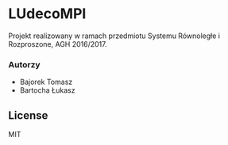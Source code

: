 # LUdecoMPI

Projekt realizowany w ramach przedmiotu Systemu Równoległe i Rozproszone, AGH 2016/2017.

### Autorzy

 - Bajorek Tomasz
 - Bartocha Łukasz

License
----

MIT